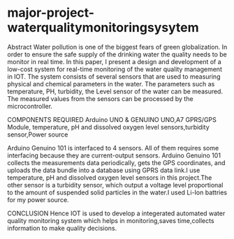 # major-project-waterqualitymonitoringsysytem
Abstract
Water pollution is one of the biggest fears of green globalization. In order to ensure the safe supply of the drinking water the quality needs to be monitor in real time. In this paper, I present a design and development of a low-cost system for real-time monitoring of the water quality management in IOT. The system consists of several sensors that are used to measuring physical and chemical parameters in the water. The parameters such as temperature, PH, turbidity, the Level sensor of the water can be measured. The measured values from the sensors can be processed by the microcontroller. 

COMPONENTS REQUIRED
Arduino UNO & GENUINO UNO,A7 GPRS/GPS Module, temperature, pH and dissolved oxygen level sensors,turbidity sensor,Power source

Arduino Genuino 101 is interfaced to 4 sensors. All of them requires some interfacing because they are current-output sensors. Arduino Genuino 101 collects the measurements data periodically, gets the GPS coordinates, and uploads the data bundle into a database using GPRS data link.I use temperature, pH and dissolved oxygen level sensors in this project.The other sensor is a turbidity sensor, which output a voltage level proportional to the amount of suspended solid particles in the water.I used Li-Ion battries for my power source.




CONCLUSION
Hence IOT is used to develop a integerated automated water quality monitoring system which helps in monitoring,saves time,collects information to make quality decisions.
